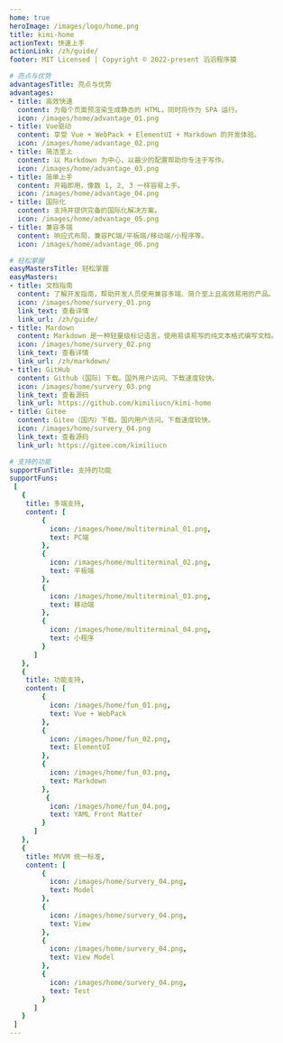 ```yaml
---
home: true
heroImage: /images/logo/home.png
title: kimi-home
actionText: 快速上手
actionLink: /zh/guide/
footer: MIT Licensed | Copyright © 2022-present 滔滔程序猿

# 亮点与优势
advantagesTitle: 亮点与优势
advantages:
- title: 高效快速
  content: 为每个页面预渲染生成静态的 HTML，同时将作为 SPA 运行。
  icon: /images/home/advantage_01.png
- title: Vue驱动
  content: 享受 Vue + WebPack + ElementUI + Markdown 的开发体验。
  icon: /images/home/advantage_02.png
- title: 简洁至上
  content: 以 Markdown 为中心，以最少的配置帮助你专注于写作。
  icon: /images/home/advantage_03.png
- title: 简单上手
  content: 开箱即用，像数 1, 2, 3 一样容易上手。
  icon: /images/home/advantage_04.png
- title: 国际化
  content: 支持并提供完备的国际化解决方案。
  icon: /images/home/advantage_05.png
- title: 兼容多端
  content: 响应式布局，兼容PC端/平板端/移动端/小程序等。
  icon: /images/home/advantage_06.png

# 轻松掌握
easyMastersTitle: 轻松掌握
easyMasters:
- title: 文档指南
  content: 了解开发指南，帮助开发人员使用兼容多端、简介至上且高效易用的产品。 
  icon: /images/home/survery_01.png
  link_text: 查看详情
  link_url: /zh/guide/
- title: Mardown
  content: Markdown 是一种轻量级标记语言，使用易读易写的纯文本格式编写文档。
  icon: /images/home/survery_02.png
  link_text: 查看详情
  link_url: /zh/markdown/
- title: GitHub
  content: Github（国际）下载。国外用户访问、下载速度较快。
  icon: /images/home/survery_03.png
  link_text: 查看源码
  link_url: https://github.com/kimiliucn/kimi-home
- title: Gitee
  content: Gitee（国内）下载。国内用户访问、下载速度较快。
  icon: /images/home/survery_04.png
  link_text: 查看源码
  link_url: https://gitee.com/kimiliucn

# 支持的功能
supportFunTitle: 支持的功能
supportFuns:
 [
   {
    title: 多端支持,
    content: [
        {
          icon: /images/home/multiterminal_01.png,
          text: PC端
        },
        {
          icon: /images/home/multiterminal_02.png,
          text: 平板端
        },
        {
          icon: /images/home/multiterminal_03.png,
          text: 移动端
        },
        {
          icon: /images/home/multiterminal_04.png,
          text: 小程序
        }
      ]
   },
   {
    title: 功能支持,
    content: [
        {
          icon: /images/home/fun_01.png,
          text: Vue + WebPack 
        },
        {
          icon: /images/home/fun_02.png,
          text: ElementUI
        },
        {
          icon: /images/home/fun_03.png,
          text: Markdown
        },
         {
          icon: /images/home/fun_04.png,
          text: YAML Front Matter
        }
      ]
   },
   {
    title: MVVM 统一标准,
    content: [
        {
          icon: /images/home/survery_04.png,
          text: Model
        },
        {
          icon: /images/home/survery_04.png,
          text: View
        },
        {
          icon: /images/home/survery_04.png,
          text: View Model
        },
        {
          icon: /images/home/survery_04.png,
          text: Test
        }
      ]
   }
 ]
---
```


